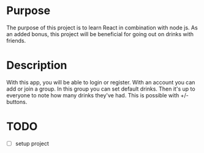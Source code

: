 # Purpose #
The purpose of this project is to learn React in combination with node js. As an added bonus, this project will be beneficial for going out on drinks with friends.

# Description #
With this app, you will be able to login or register. With an account you can add or join a group. In this group you can set default drinks. Then it's up to everyone to note how many drinks they've had. This is possible with +/- buttons.
# TODO #
- [ ] setup project